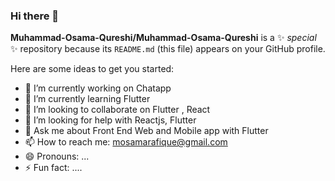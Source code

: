 ### Hi there 👋


**Muhammad-Osama-Qureshi/Muhammad-Osama-Qureshi** is a ✨ _special_ ✨ repository because its `README.md` (this file) appears on your GitHub profile.

Here are some ideas to get you started:

- 🔭 I’m currently working on Chatapp
- 🌱 I’m currently learning Flutter
- 👯 I’m looking to collaborate on Flutter , React 
- 🤔 I’m looking for help with Reactjs, Flutter
- 💬 Ask me about Front End Web and Mobile app with Flutter 
- 📫 How to reach me: mosamarafique@gmail.com 
- 😄 Pronouns: ...
- ⚡ Fun fact: ....


